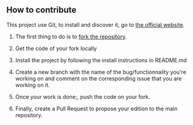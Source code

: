 ## How to contribute

This project use Git, to install and discover it, go to [the official website](https://git-scm.com).

1.  The first thing to do is to [fork the repository](https://help.github.com/articles/fork-a-repo/).

2.  Get the code of your fork locally

3.  Install the project by following the install instructions in README.md

4.  Create a new branch with the name of the bug/functionnality you're working on and comment on the corresponding issue that you are working on it.

5.  Once your work is done;, push the code on your fork.

6.  Finally, create a Pull Request to propose your edition to the main repository.
